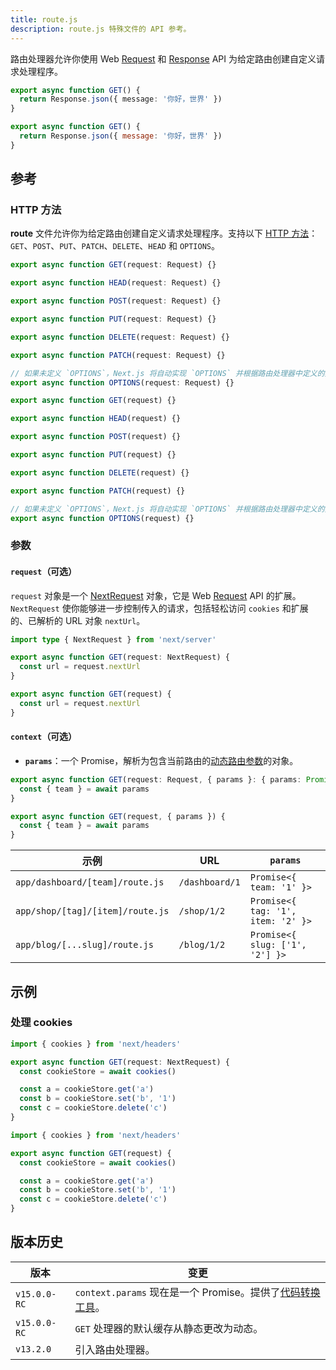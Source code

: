 ```yaml
---
title: route.js
description: route.js 特殊文件的 API 参考。
---
```


路由处理器允许你使用 Web [Request](https://developer.mozilla.org/docs/Web/API/Request) 和 [Response](https://developer.mozilla.org/docs/Web/API/Response) API 为给定路由创建自定义请求处理程序。

```ts filename="route.ts" switcher
export async function GET() {
  return Response.json({ message: '你好，世界' })
}
```

```js filename="route.js" switcher
export async function GET() {
  return Response.json({ message: '你好，世界' })
}
```

## 参考

### HTTP 方法

**route** 文件允许你为给定路由创建自定义请求处理程序。支持以下 [HTTP 方法](https://developer.mozilla.org/docs/Web/HTTP/Methods)：`GET`、`POST`、`PUT`、`PATCH`、`DELETE`、`HEAD` 和 `OPTIONS`。

```ts filename="route.ts" switcher
export async function GET(request: Request) {}

export async function HEAD(request: Request) {}

export async function POST(request: Request) {}

export async function PUT(request: Request) {}

export async function DELETE(request: Request) {}

export async function PATCH(request: Request) {}

// 如果未定义 `OPTIONS`，Next.js 将自动实现 `OPTIONS` 并根据路由处理器中定义的其他方法设置适当的响应 `Allow` 头。
export async function OPTIONS(request: Request) {}
```

```js filename="route.js" switcher
export async function GET(request) {}

export async function HEAD(request) {}

export async function POST(request) {}

export async function PUT(request) {}

export async function DELETE(request) {}

export async function PATCH(request) {}

// 如果未定义 `OPTIONS`，Next.js 将自动实现 `OPTIONS` 并根据路由处理器中定义的其他方法设置适当的响应 `Allow` 头。
export async function OPTIONS(request) {}
```

### 参数

#### `request`（可选）

`request` 对象是一个 [NextRequest](/docs/app/api-reference/functions/next-request) 对象，它是 Web [Request](https://developer.mozilla.org/docs/Web/API/Request) API 的扩展。`NextRequest` 使你能够进一步控制传入的请求，包括轻松访问 `cookies` 和扩展的、已解析的 URL 对象 `nextUrl`。

```ts filename="route.ts" switcher
import type { NextRequest } from 'next/server'

export async function GET(request: NextRequest) {
  const url = request.nextUrl
}
```

```js filename="route.js" switcher
export async function GET(request) {
  const url = request.nextUrl
}
```

#### `context`（可选）

- **`params`**：一个 Promise，解析为包含当前路由的[动态路由参数](/docs/app/building-your-application/routing/dynamic-routes)的对象。

```ts filename="app/dashboard/[team]/route.ts" switcher
export async function GET(request: Request, { params }: { params: Promise<{ team: string }> }) {
  const { team } = await params
}
```

```js filename="app/dashboard/[team]/route.js" switcher
export async function GET(request, { params }) {
  const { team } = await params
}
```

| 示例                             | URL            | `params`                           |
| -------------------------------- | -------------- | ---------------------------------- |
| `app/dashboard/[team]/route.js`  | `/dashboard/1` | `Promise<{ team: '1' }>`           |
| `app/shop/[tag]/[item]/route.js` | `/shop/1/2`    | `Promise<{ tag: '1', item: '2' }>` |
| `app/blog/[...slug]/route.js`    | `/blog/1/2`    | `Promise<{ slug: ['1', '2'] }>`    |

## 示例

### 处理 cookies

```ts filename="route.ts" switcher
import { cookies } from 'next/headers'

export async function GET(request: NextRequest) {
  const cookieStore = await cookies()

  const a = cookieStore.get('a')
  const b = cookieStore.set('b', '1')
  const c = cookieStore.delete('c')
}
```

```js filename="route.js" switcher
import { cookies } from 'next/headers'

export async function GET(request) {
  const cookieStore = await cookies()

  const a = cookieStore.get('a')
  const b = cookieStore.set('b', '1')
  const c = cookieStore.delete('c')
}
```

## 版本历史

| 版本         | 变更                                                                                                 |
| ------------ | ---------------------------------------------------------------------------------------------------- |
| `v15.0.0-RC` | `context.params` 现在是一个 Promise。提供了[代码转换工具](/docs/app/guides/upgrading/codemods#150)。 |
| `v15.0.0-RC` | `GET` 处理器的默认缓存从静态更改为动态。                                                             |
| `v13.2.0`    | 引入路由处理器。                                                                                     |
